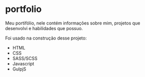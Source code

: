 # portfolio
Meu portifólio, nele contém informações sobre mim, projetos que desenvolvi e habilidades que possuo.

Foi usado na construção desse projeto:

- HTML
- CSS
- SASS/SCSS
- Javascript
- GulpjS
